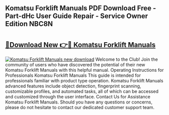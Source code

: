 ## Komatsu Forklift Manuals PDF Download Free - Part-dHc User Guide Repair - Service Owner Edition NBC8N

# <h2><a href="http://bc59815.oget.top/?id=Komatsu+Forklift+Manuals">🔗Download New 👉🔴 Komatsu Forklift Manuals</a></h2>

[![Komatsu Forklift Manuals new download](https://i.imgur.com/5g1atiW.png)](http://bc59815.oget.top/?id=Komatsu+Forklift+Manuals)
Welcome to the Club! Join the community of users who have discovered the potential of their new Komatsu Forklift Manuals with this helpful manual. Operating Instructions for Professionals Komatsu Forklift Manuals This guide is intended for professionals familiar with product type operation. Komatsu Forklift Manuals advanced features include object detection, fingerprint scanning, customizable profiles, and automated tasks, all of which can be accessed and customized through the user interface. Contact Us for Assistance Komatsu Forklift Manuals. Should you have any questions or concerns, please do not hesitate to contact our dedicated customer support team.
